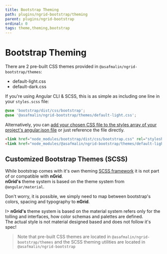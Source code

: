 ```yaml
---
title: Bootstrap Theming
path: plugins/ngrid-bootstrap/theming
parent: plugins/ngrid-bootstrap
ordinal: 0
tags: theme,theming,bootstrap
---
```

# Bootstrap Theming

There are 2 pre-built CSS themes provided in `@asafmalin/ngrid-bootstrap/themes`:

- default-light.css
- default-dark.css

If you're using Angular CLI & SCSS, this is as simple as including one line in your `styles.scss` file:

```scss
@use 'bootstrap/dist/css/bootstrap';
@use '@asafmalin/ngrid-bootstrap/themes/default-light.css';
```

Alternatively, you can [add your chosen CSS file to the styles array of your project's angular.json file](https://angular.io/guide/workspace-config#styles-and-scripts-configuration) or just reference the file directly.

```html
<link href="node_modules/bootstrap/dist/css/bootstrap.css" rel="stylesheet">
<link href="node_modules/@asafmalin/ngrid-bootstrap/themes/default-light.css" rel="stylesheet">
```

## Customized Bootstrap Themes (SCSS)

While bootstrap comes with it's own theming <a href="https://getbootstrap.com/docs/4.5/getting-started/theming" target="_blank">SCSS framework</a> it is not
part of or compatible with **nGrid**.  
**nGrid's** theme system is based on the theme system from `@angular/material`.

Don't worry, it is possible, we simply need to map between bootstrap's colors, spacing and typography to **nGrid**.

I> **nGrid's** theme system is based on the material system refers only for the tolling and interfaces, how color schemas and palettes are defined.  
The actual style is not material designed based and does not follow it's spec!

> Note that pre-built CSS themes are located in `@asafmalin/ngrid-bootstrap/themes` and the SCSS theming utilities are located in `@asafmalin/ngrid-bootstrap`
